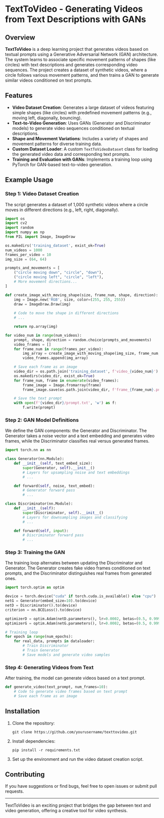 # TextToVideo - Generating Videos from Text Descriptions with GANs

## Overview

**TextToVideo** is a deep learning project that generates videos based on textual prompts using a Generative Adversarial Network (GAN) architecture. The system learns to associate specific movement patterns of shapes (like circles) with text descriptions and generates corresponding video sequences. The project creates a dataset of synthetic videos, where a circle follows various movement patterns, and then trains a GAN to generate similar videos conditioned on text prompts.

## Features

- **Video Dataset Creation**: Generates a large dataset of videos featuring simple shapes (like circles) with predefined movement patterns (e.g., moving left, diagonally, bouncing).
- **Text-to-Video Generation**: Uses GANs (Generator and Discriminator models) to generate video sequences conditioned on textual descriptions.
- **Shape and Movement Variations**: Includes a variety of shapes and movement patterns for diverse training data.
- **Custom Dataset Loader**: A custom `TextToVideoDataset` class for loading the generated video data and corresponding text prompts.
- **Training and Evaluation with GANs**: Implements a training loop using PyTorch for GAN-based text-to-video generation.

## Example Usage

### Step 1: Video Dataset Creation

The script generates a dataset of 1,000 synthetic videos where a circle moves in different directions (e.g., left, right, diagonally).

```python
import os
import cv2
import random
import numpy as np
from PIL import Image, ImageDraw

os.makedirs('training_dataset', exist_ok=True)
num_videos = 1000
frames_per_video = 10
img_size = (64, 64)

prompts_and_movements = [
    ("circle moving down", "circle", "down"),
    ("circle moving left", "circle", "left"),
    # More movement directions...
]

def create_image_with_moving_shape(size, frame_num, shape, direction):
    img = Image.new('RGB', size, color=(255, 255, 255))
    draw = ImageDraw.Draw(img)
    
    # Code to move the shape in different directions
    # ...

    return np.array(img)

for video_num in range(num_videos):
    prompt, shape, direction = random.choice(prompts_and_movements)
    video_frames = []
    for frame_num in range(frames_per_video):
        img_array = create_image_with_moving_shape(img_size, frame_num, shape, direction)
        video_frames.append(img_array)

    # Save each frame as an image
    video_dir = os.path.join('training_dataset', f'video_{video_num}')
    os.makedirs(video_dir, exist_ok=True)
    for frame_num, frame in enumerate(video_frames):
        frame_image = Image.fromarray(frame)
        frame_image.save(os.path.join(video_dir, f'frame_{frame_num}.png'))

    # Save the text prompt
    with open(f'{video_dir}/prompt.txt', 'w') as f:
        f.write(prompt)
```

### Step 2: GAN Model Definitions

We define the GAN components: the Generator and Discriminator. The Generator takes a noise vector and a text embedding and generates video frames, while the Discriminator classifies real versus generated frames.

```python
import torch.nn as nn

class Generator(nn.Module):
    def __init__(self, text_embed_size):
        super(Generator, self).__init__()
        # Layers for upsampling noise and text embeddings
        # ...

    def forward(self, noise, text_embed):
        # Generator forward pass
        # ...

class Discriminator(nn.Module):
    def __init__(self):
        super(Discriminator, self).__init__()
        # Layers for downsampling images and classifying
        # ...

    def forward(self, input):
        # Discriminator forward pass
        # ...
```

### Step 3: Training the GAN

The training loop alternates between updating the Discriminator and Generator. The Generator creates fake video frames conditioned on text prompts, and the Discriminator distinguishes real frames from generated ones.

```python
import torch.optim as optim

device = torch.device("cuda" if torch.cuda.is_available() else "cpu")
netG = Generator(embed_size=10).to(device)
netD = Discriminator().to(device)
criterion = nn.BCELoss().to(device)

optimizerD = optim.Adam(netD.parameters(), lr=0.0002, betas=(0.5, 0.999))
optimizerG = optim.Adam(netG.parameters(), lr=0.0002, betas=(0.5, 0.999))

# Training loop
for epoch in range(num_epochs):
    for real_data, prompts in dataloader:
        # Train Discriminator
        # Train Generator
        # Save models and generate video samples
```

### Step 4: Generating Videos from Text

After training, the model can generate videos based on a text prompt.

```python
def generate_video(text_prompt, num_frames=10):
    # Code to generate video frames based on text prompt
    # Save each frame as an image
```

## Installation

1. Clone the repository:
   ```
   git clone https://github.com/yourusername/texttovideo.git
   ```
2. Install dependencies:
   ```
   pip install -r requirements.txt
   ```
3. Set up the environment and run the video dataset creation script.

## Contributing

If you have suggestions or find bugs, feel free to open issues or submit pull requests.

---

TextToVideo is an exciting project that bridges the gap between text and video generation, offering a creative tool for video synthesis.